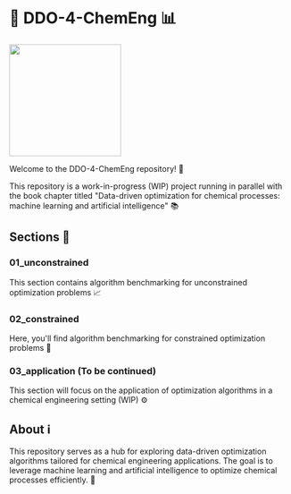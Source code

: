 # 🧪 DDO-4-ChemEng 📊

<img src="https://github.com/EmPajak21/DDO-4-ChemEng/blob/main/SS/optiml_light_short_whitebackground.png" width="200">


Welcome to the DDO-4-ChemEng repository! 🎉

This repository is a work-in-progress (WIP) project running in parallel with the book chapter titled "Data-driven optimization for chemical processes: machine learning and artificial intelligence" 📚

## Sections 📂

### 01_unconstrained
This section contains algorithm benchmarking for unconstrained optimization problems 📈

### 02_constrained
Here, you'll find algorithm benchmarking for constrained optimization problems 🔐

### 03_application (To be continued)
This section will focus on the application of optimization algorithms in a chemical engineering setting (WIP) ⚙️

## About ℹ️

This repository serves as a hub for exploring data-driven optimization algorithms tailored for chemical engineering applications. The goal is to leverage machine learning and artificial intelligence to optimize chemical processes efficiently. 🚀


